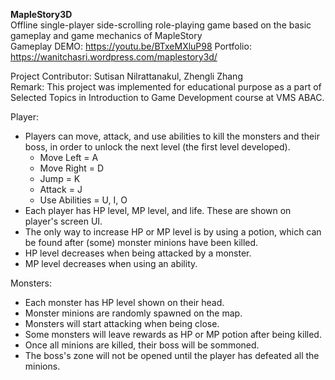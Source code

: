 **MapleStory3D** <br />
Offline single-player side-scrolling role-playing game based on the basic gameplay and game mechanics of MapleStory <br />
Gameplay DEMO: https://youtu.be/BTxeMXluP98
Portfolio: https://wanitchasri.wordpress.com/maplestory3d/

Project Contributor: Sutisan Nilrattanakul, Zhengli Zhang <br />
Remark: This project was implemented for educational purpose as a part of Selected Topics in Introduction to Game Development course at VMS ABAC. 

Player:
* Players can move, attack, and use abilities to kill the monsters and their boss, in order to unlock the next level (the first level developed).
  - Move Left = A
  - Move Right = D
  - Jump = K
  - Attack = J
  - Use Abilities = U, I, O
* Each player has HP level, MP level, and life. These are shown on player's screen UI.
* The only way to increase HP or MP level is by using a potion, which can be found after (some) monster minions have been killed.
* HP level decreases when being attacked by a monster.
* MP level decreases when using an ability.

Monsters:
* Each monster has HP level shown on their head.
* Monster minions are randomly spawned on the map.
* Monsters will start attacking when being close.
* Some monsters will leave rewards as HP or MP potion after being killed.
* Once all minions are killed, their boss will be sommoned.
* The boss's zone will not be opened until the player has defeated all the minions.
